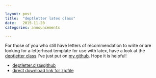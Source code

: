 ```yaml
---

layout: post
title:  "deptletter latex class"
date:   2015-11-20
categories: announcements 

---
```


For those of you who still have letters of recommendation to write or are
looking for a letterhead template for use with latex, have a look at the
[deptletter class](https://github.com/dkrashen/deptletter) I've just put on
[my github](http://github.com/dkrashen/). Hope it is helpful!

  - [deptletter.cls@github](https://github.com/dkrashen/deptletter)
  - [direct download link for
    zipfile](https://github.com/dkrashen/deptletter/archive/master.zip)


